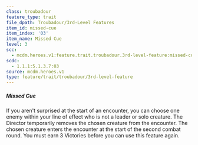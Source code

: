 ```yaml
---
class: troubadour
feature_type: trait
file_dpath: Troubadour/3rd-Level Features
item_id: missed-cue
item_index: '03'
item_name: Missed Cue
level: 3
scc:
  - mcdm.heroes.v1:feature.trait.troubadour.3rd-level-feature:missed-cue
scdc:
  - 1.1.1:5.1.3.7:03
source: mcdm.heroes.v1
type: feature/trait/troubadour/3rd-level-feature
---
```


##### Missed Cue

If you aren't surprised at the start of an encounter, you can choose one enemy within your line of effect who is not a leader or solo creature. The Director temporarily removes the chosen creature from the encounter. The chosen creature enters the encounter at the start of the second combat round. You must earn 3 Victories before you can use this feature again.
